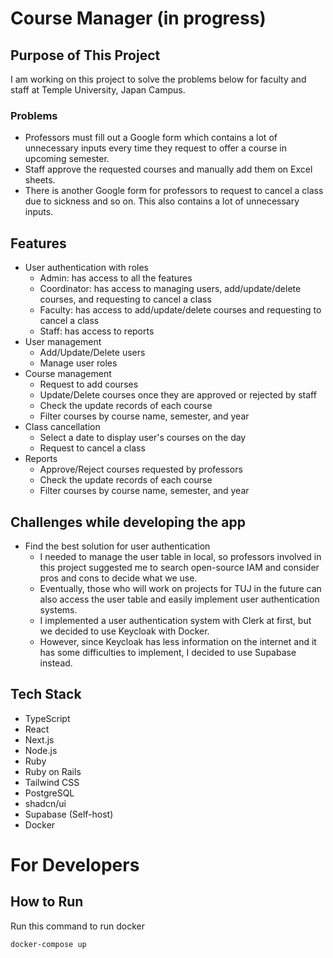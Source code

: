 # Course Manager (in progress)

## Purpose of This Project

I am working on this project to solve the problems below for faculty and staff at Temple University, Japan Campus.

### Problems

- Professors must fill out a Google form which contains a lot of unnecessary inputs every time they request to offer a course in upcoming semester.
- Staff approve the requested courses and manually add them on Excel sheets.
- There is another Google form for professors to request to cancel a class due to sickness and so on. This also contains a lot of unnecessary inputs.

## Features

- User authentication with roles
  - Admin: has access to all the features
  - Coordinator: has access to managing users, add/update/delete courses, and requesting to cancel a class
  - Faculty: has access to add/update/delete courses and requesting to cancel a class
  - Staff: has access to reports
- User management
  - Add/Update/Delete users
  - Manage user roles
- Course management
  - Request to add courses
  - Update/Delete courses once they are approved or rejected by staff
  - Check the update records of each course
  - Filter courses by course name, semester, and year
- Class cancellation
  - Select a date to display user's courses on the day
  - Request to cancel a class
- Reports
  - Approve/Reject courses requested by professors
  - Check the update records of each course
  - Filter courses by course name, semester, and year

## Challenges while developing the app

- Find the best solution for user authentication
  - I needed to manage the user table in local, so professors involved in this project suggested me to search open-source IAM and consider pros and cons to decide what we use.
  - Eventually, those who will work on projects for TUJ in the future can also access the user table and easily implement user authentication systems.
  - I implemented a user authentication system with Clerk at first, but we decided to use Keycloak with Docker.
  - However, since Keycloak has less information on the internet and it has some difficulties to implement, I decided to use Supabase instead.

## Tech Stack

- TypeScript
- React
- Next.js
- Node.js
- Ruby
- Ruby on Rails
- Tailwind CSS
- PostgreSQL
- shadcn/ui
- Supabase (Self-host)
- Docker

# For Developers

## How to Run

Run this command to run docker

```
docker-compose up
```
